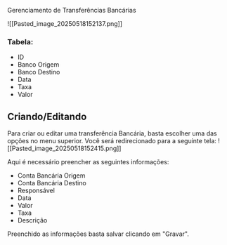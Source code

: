 Gerenciamento de Transferências Bancárias

![[Pasted_image_20250518152137.png]]

### Tabela:
- ID
- Banco Origem
- Banco Destino
- Data
- Taxa
- Valor

## Criando/Editando

Para criar ou editar uma transferência Bancária, basta escolher uma das opções no menu superior. Você será redirecionado para a seguinte tela:
![[Pasted_image_20250518152415.png]]

Aqui é necessário preencher as seguintes informações:
- Conta Bancária Origem
- Conta Bancária Destino
- Responsável
- Data
- Valor
- Taxa
- Descrição

Preenchido as informações basta salvar clicando em "Gravar".
